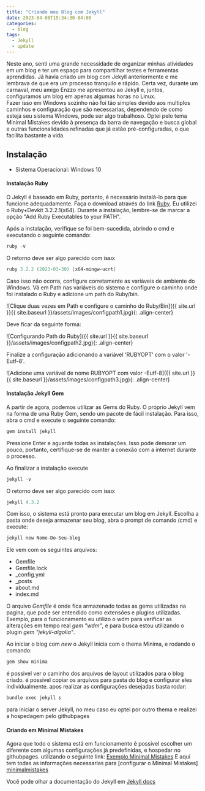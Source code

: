 ```yaml
---
title: "Criando meu Blog com Jekyll"
date: 2023-04-08T15:34:30-04:00
categories:
  - blog
tags:
  - Jekyll
  - update
---
```


Neste ano, senti uma grande necessidade de organizar minhas atividades em um blog e ter um espaço para compartilhar testes e ferramentas aprendidas. Já havia criado um blog com Jekyll anteriormente e me lembrava de que era um processo tranquilo e rápido. Certa vez, durante um carnaval, meu amigo Enzzo me apresentou ao Jekyll e, juntos, configuramos um blog em apenas algumas horas no Linux.  
Fazer isso em Windows sozinho não foi tão simples devido aos multiplos caminhos e configuração que são necessarias, dependendo de como esteja seu sistema Windows, pode ser algo trabalhoso. Optei pelo tema Minimal Mistakes devido à presença da barra de navegação e busca global e outras funcionalidades refinadas que já estão pré-configuradas, o que facilita bastante a vida.  

## Instalação
 - Sistema Operacional: Windows 10

#### Instalação Ruby

 O Jekyll é baseado em Ruby, portanto, é necessário instalá-lo para que funcione adequadamente. Faça o download através do link [Ruby][Ruby-Devkit]. Eu utilizei o Ruby+Devkit 3.2.2.1(x64). Durante a instalação, lembre-se de marcar a opção "Add Ruby Executables to your PATH".

Após a instalação, verifique se foi bem-sucedida, abrindo o cmd e executando o seguinte comando:
  ```powershell
ruby -v
```
O retorno deve ser algo parecido com isso:

  ```powershell
ruby 3.2.2 (2023-03-30) [x64-mingw-ucrt]
```
Caso isso não ocorra, configure corretamente as variáveis de ambiente do Windows. Vá em Path nas variáveis do sistema e configure o caminho onde foi instalado o Ruby e adicione um path do Ruby/bin.

![Clique duas vezes em Path e configure o caminho do Ruby/Bin]({{ site.url }}{{ site.baseurl }}/assets/images/configpath1.jpg){: .align-center}

Deve ficar da seguinte forma:

![Configurando Path do Ruby]({{ site.url }}{{ site.baseurl }}/assets/images/configpath2.jpg){: .align-center}

Finalize a configuração adicionando a variável 'RUBYOPT' com o valor '-Eutf-8'.

![Adicione uma variável de nome RUBYOPT com valor -Eutf-8]({{ site.url }}{{ site.baseurl }}/assets/images/configpath3.jpg){: .align-center}

#### Instalação Jekyll Gem

A partir de agora, podemos utilizar as Gems do Ruby. O próprio Jekyll vem na forma de uma Ruby Gem, sendo um pacote de fácil instalação. Para isso, abra o cmd e execute o seguinte comando:

  ```powershell
gem install jekyll
```
Pressione Enter e aguarde todas as instalações. Isso pode demorar um pouco, portanto, certifique-se de manter a conexão com a internet durante o processo.

Ao finalizar a instalação execute 
  ```powershell
jekyll -v
```
O retorno deve ser algo parecido com isso:

  ```powershell
jekyll 4.3.2
```

Com isso, o sistema está pronto para executar um blog em Jekyll.
Escolha a pasta onde deseja armazenar seu blog, abra o prompt de comando (cmd) e execute:

  ```powershell
jekyll new Nome-Do-Seu-blog
```
Ele vem com os seguintes arquivos:
  - Gemfile
  - Gemfile.lock
  - _config.yml
  - _posts
  - about.md
  - index.md  

O arquivo *Gemfile* é onde fica armazenado todas as gems utilizadas na pagina, que pode ser entendido como extensões e plugins utilizadas. Exemplo, para o funcionamento eu utilizo o wdm para verificar as alterações em tempo real *gem "wdm"*, e para busca estou utilizando o plugin *gem "jekyll-algolia"*.   
  

Ao iniciar o blog com *new* o Jekyll inicia com o thema Minima, e rodando o comando:

  ```powershell
gem show minima
```
é possivel ver o caminho dos arquivos de layout utilizados para o blog criado.
é possivel copiar os arquivos para pasta do blog e configurar eles individualmente.
apos realizar as configurações desejadas basta rodar:
  ```powershell
bundle exec jekyll s 
```
para iniciar o server Jekyll, no meu caso eu optei por outro thema e realizei a hospedagem pelo githubpages

#### Criando em Minimal Mistakes

Agora que todo o sistema está em funcionamento é possivel escolher um diferente com algumas configurações já predefinidas, e hospedar no githubpages.
utilizando o seguinte link: 
[Exemplo Minimal Mistakes][githubMinmalCreate]
E aqui tem todas as informações necessarias para [configurar o Minimal Mistakes] [minimalmistakes]




Você pode olhar a documentação do Jekyll em [Jekyll docs][jekyll-docs]


[minimalmistakes]: https://mmistakes.github.io/minimal-mistakes/docs/quick-start-guide
[githubMinmalCreate]: https://github.com/mmistakes/mm-github-pages-starter/generate
[Ruby-Devkit]: https://rubyinstaller.org/downloads/ 
[jekyll-docs]: https://jekyllrb.com/docs/home
[jekyll-gh]:   https://github.com/jekyll/jekyll
[jekyll-talk]: https://talk.jekyllrb.com/

